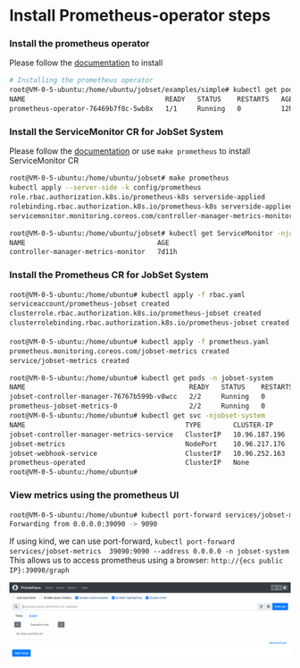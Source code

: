 # Install Prometheus-operator steps 

### Install the prometheus operator

Please follow the [documentation](https://github.com/prometheus-operator/prometheus-operator/blob/main/Documentation/user-guides/getting-started.md) to install 

```bash
# Installing the prometheus operator
root@VM-0-5-ubuntu:/home/ubuntu/jobset/examples/simple# kubectl get pods
NAME                                   READY   STATUS    RESTARTS   AGE
prometheus-operator-76469b7f8c-5wb8x   1/1     Running   0          12h
```

### Install the ServiceMonitor CR for JobSet System
  
Please follow the [documentation](https://jobset.sigs.k8s.io/docs/installation/#optional-add-metrics-scraping-for-prometheus-operator) or use `make prometheus` to install ServiceMonitor CR 

```bash
root@VM-0-5-ubuntu:/home/ubuntu/jobset# make prometheus
kubectl apply --server-side -k config/prometheus
role.rbac.authorization.k8s.io/prometheus-k8s serverside-applied
rolebinding.rbac.authorization.k8s.io/prometheus-k8s serverside-applied
servicemonitor.monitoring.coreos.com/controller-manager-metrics-monitor serverside-applied
```

```bash
root@VM-0-5-ubuntu:/home/ubuntu/jobset# kubectl get ServiceMonitor -njobset-system
NAME                                 AGE
controller-manager-metrics-monitor   7d11h
```

### Install the Prometheus CR for JobSet System

```bash
root@VM-0-5-ubuntu:/home/ubuntu# kubectl apply -f rbac.yaml
serviceaccount/prometheus-jobset created
clusterrole.rbac.authorization.k8s.io/prometheus-jobset created
clusterrolebinding.rbac.authorization.k8s.io/prometheus-jobset created

root@VM-0-5-ubuntu:/home/ubuntu# kubectl apply -f prometheus.yaml
prometheus.monitoring.coreos.com/jobset-metrics created
service/jobset-metrics created
```

```bash
root@VM-0-5-ubuntu:/home/ubuntu# kubectl get pods -n jobset-system
NAME                                         READY   STATUS    RESTARTS   AGE
jobset-controller-manager-76767b599b-v8wcc   2/2     Running   0          6d22h
prometheus-jobset-metrics-0                  2/2     Running   0          17s
root@VM-0-5-ubuntu:/home/ubuntu# kubectl get svc -njobset-system
NAME                                        TYPE        CLUSTER-IP      EXTERNAL-IP   PORT(S)          AGE
jobset-controller-manager-metrics-service   ClusterIP   10.96.187.196   <none>        8443/TCP         7d11h
jobset-metrics                              NodePort    10.96.217.176   <none>        9090:30900/TCP   28s
jobset-webhook-service                      ClusterIP   10.96.252.163   <none>        443/TCP          7d11h
prometheus-operated                         ClusterIP   None            <none>        9090/TCP         28s
root@VM-0-5-ubuntu:/home/ubuntu#
```

### View metrics using the prometheus UI

```bash
root@VM-0-5-ubuntu:/home/ubuntu# kubectl port-forward services/jobset-metrics  39090:9090 --address 0.0.0.0 -n jobset-system
Forwarding from 0.0.0.0:39090 -> 9090
```

If using kind, we can use port-forward, `kubectl port-forward services/jobset-metrics  39090:9090 --address 0.0.0.0 -n jobset-system`
This allows us to access prometheus using a browser: `http://{ecs public IP}:39090/graph`

![prometheus](./prometheus.png?raw=true)
